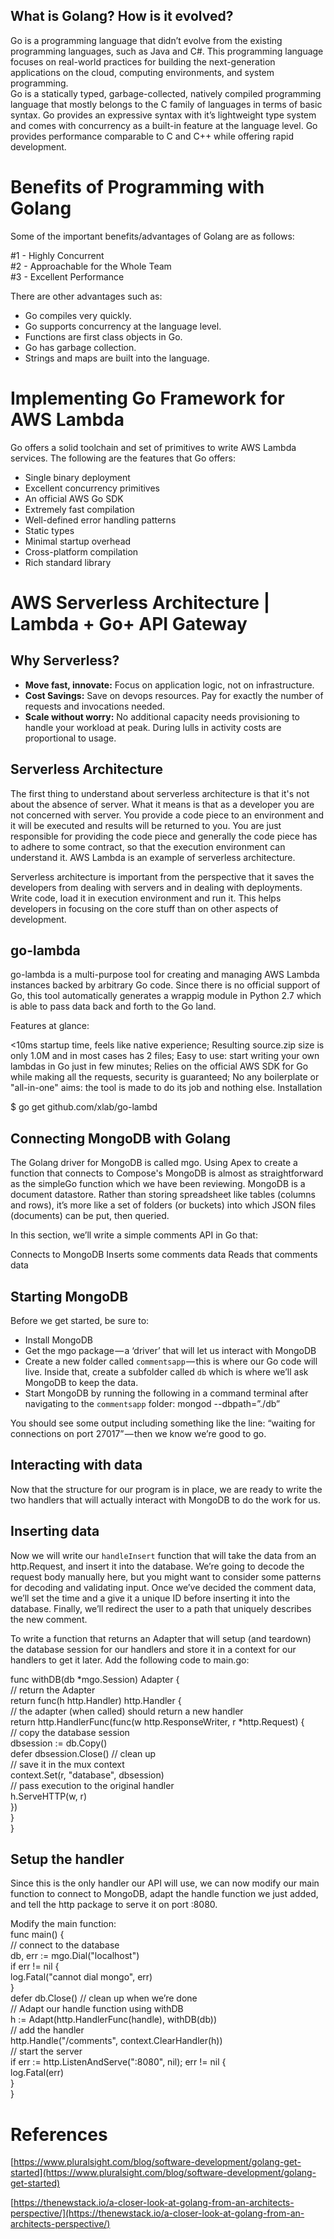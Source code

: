 ## What is Golang? How is it evolved?

Go is a programming language that didn’t evolve from the existing programming languages, such as Java and C#. This programming language focuses on real-world practices for building the next-generation applications on the cloud, computing environments, and system programming.  
Go is a statically typed, garbage-collected, natively compiled programming language that mostly belongs to the C family of languages in terms of basic syntax. Go provides an expressive syntax with it’s lightweight type system and comes with concurrency as a built-in feature at the language level. Go provides performance comparable to C and C++ while offering rapid development.

# Benefits of Programming with Golang

Some of the important benefits/advantages of Golang are as follows:

#1 - Highly Concurrent  
#2 - Approachable for the Whole Team  
#3 - Excellent Performance

There are other advantages such as: 
* Go compiles very quickly.
* Go supports concurrency at the language level.
* Functions are first class objects in Go.
* Go has garbage collection.
* Strings and maps are built into the language. 

# Implementing Go Framework for AWS Lambda

Go offers a solid toolchain and set of primitives to write AWS Lambda services. The following are the features that Go offers:

- Single binary deployment
- Excellent concurrency primitives
- An official AWS Go SDK
- Extremely fast compilation
- Well-defined error handling patterns
- Static types
- Minimal startup overhead
- Cross-platform compilation
- Rich standard library

# AWS Serverless Architecture | Lambda + Go+ API Gateway

## Why Serverless?  

- <b>Move fast, innovate:</b> Focus on application logic, not on infrastructure.  
- <b>Cost Savings:</b> Save on devops resources. Pay for exactly the number of requests and invocations needed.  
- <b>Scale without worry:</b> No additional capacity needs provisioning to handle your workload at peak. During lulls in activity costs are proportional to usage.

## Serverless Architecture

The first thing to understand about serverless architecture is that it's not about the absence of server. What it means is that as a developer you are not concerned with server. You provide a code piece to an environment and it will be executed and results will be returned to you. You are just responsible for providing the code piece and generally the code piece has to adhere to some contract, so that the execution environment can understand it. AWS Lambda is an example of serverless architecture.  

Serverless architecture is important from the perspective that it saves the developers from dealing with servers and in dealing with deployments. Write code, load it in execution environment and run it. This helps developers in focusing on the core stuff than on other aspects of development.


## go-lambda

go-lambda is a multi-purpose tool for creating and managing AWS Lambda instances backed by arbitrary Go code. Since there is no official support of Go, this tool automatically generates a wrappig module in Python 2.7 which is able to pass data back and forth to the Go land.

Features at glance:

<10ms startup time, feels like native experience;
Resulting source.zip size is only 1.0M and in most cases has 2 files;
Easy to use: start writing your own lambdas in Go just in few minutes;
Relies on the official AWS SDK for Go while making all the requests, security is guaranteed;
No any boilerplate or "all-in-one" aims: the tool is made to do its job and nothing else. 
Installation

$ go get github.com/xlab/go-lambd

## Connecting MongoDB with Golang

The Golang driver for MongoDB is called mgo. Using Apex to create a function that connects to Compose's MongoDB is almost as straightforward as the simpleGo function which we have been reviewing. 
MongoDB is a document datastore. Rather than storing spreadsheet like tables (columns and rows), it’s more like a set of folders (or buckets) into which JSON files (documents) can be put, then queried.

In this section, we’ll write a simple comments API in Go that:

Connects to MongoDB
Inserts some comments data
Reads that comments data

## Starting MongoDB

Before we get started, be sure to:
- Install MongoDB  
- Get the mgo package — a ‘driver’ that will let us interact with MongoDB  
- Create a new folder called `commentsapp` — this is where our Go code will live. Inside that, create a subfolder called `db` which is where we’ll ask MongoDB to keep the data.  
- Start MongoDB by running the following in a command terminal after navigating to the `commentsapp` folder:
mongod --dbpath=”./db”

You should see some output including something like the line: “waiting for connections on port 27017” — then we know we’re good to go.

## Interacting with data
Now that the structure for our program is in place, we are ready to write the two handlers that will actually interact with MongoDB to do the work for us.

## Inserting data
Now we will write our `handleInsert` function that will take the data from an http.Request, and insert it into the database. We’re going to decode the request body manually here, but you might want to consider some patterns for decoding and validating input. Once we’ve decided the comment data, we’ll set the time and a give it a unique ID before inserting it into the database. Finally, we’ll redirect the user to a path that uniquely describes the new comment.

To write a function that returns an Adapter that will setup (and teardown) the database session for our handlers and store it in a context for our handlers to get it later.
Add the following code to main.go: 

func withDB(db *mgo.Session) Adapter {  
// return the Adapter  
return func(h http.Handler) http.Handler {  
// the adapter (when called) should return a new handler  
return http.HandlerFunc(func(w http.ResponseWriter, r *http.Request) {  
// copy the database session  
dbsession := db.Copy()  
defer dbsession.Close() // clean up  
// save it in the mux context  
context.Set(r, "database", dbsession)  
// pass execution to the original handler  
h.ServeHTTP(w, r)  
})  
}  
}

## Setup the handler  
Since this is the only handler our API will use, we can now modify our main function to connect to MongoDB, adapt the handle function we just added, and tell the http package to serve it on port :8080.

Modify the main function:  
func main() {  
// connect to the database  
db, err := mgo.Dial("localhost")  
if err != nil {  
log.Fatal("cannot dial mongo", err)  
}  
defer db.Close() // clean up when we’re done  
// Adapt our handle function using withDB  
h := Adapt(http.HandlerFunc(handle), withDB(db))  
// add the handler  
http.Handle("/comments", context.ClearHandler(h))  
// start the server  
if err := http.ListenAndServe(":8080", nil); err != nil {  
log.Fatal(err)  
}  
}




# References

[https://www.pluralsight.com/blog/software-development/golang-get-started](https://www.pluralsight.com/blog/software-development/golang-get-started)

[https://thenewstack.io/a-closer-look-at-golang-from-an-architects-perspective/](https://thenewstack.io/a-closer-look-at-golang-from-an-architects-perspective/)

